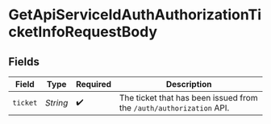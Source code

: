 # GetApiServiceIdAuthAuthorizationTicketInfoRequestBody


## Fields

| Field                                                               | Type                                                                | Required                                                            | Description                                                         |
| ------------------------------------------------------------------- | ------------------------------------------------------------------- | ------------------------------------------------------------------- | ------------------------------------------------------------------- |
| `ticket`                                                            | *String*                                                            | :heavy_check_mark:                                                  | The ticket that has been issued from the `/auth/authorization` API. |